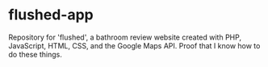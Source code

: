 # flushed-app
 Repository for  'flushed', a bathroom review website created with PHP, JavaScript, HTML, CSS, and the Google Maps API. Proof that I know how to do these things.
